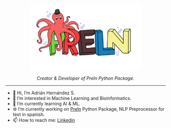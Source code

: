 <p align="center"><img src="https://github.com/Adri-Hdez/Preln/blob/main/static/img/logo.svg" alt="logo" width="70%" /></p>
<p align="center">
    <i>Creator & Developer of Preln Python Package.</i>
  </p>

-----------------------------------------

- 👋 Hi, I’m Adrián Hernández S.
- 👀 I’m interested in Machine Learning and Bioinformatics.
- 🌱 I’m currently learning AI & ML.
- ⚙️ I’m currently working on [Preln](https://github.com/Adri-Hdez/Preln) Python Package, NLP Preprocessor for text in spanish.   
- 📫 How to reach me: [Linkedin](https://www.linkedin.com/in/adrián-hernández-suárez-9b2779239/)

<!---
Adri-Hdez/Adri-Hdez is a ✨ special ✨ repository because its `README.md` (this file) appears on your GitHub profile.
You can click the Preview link to take a look at your changes.
--->
